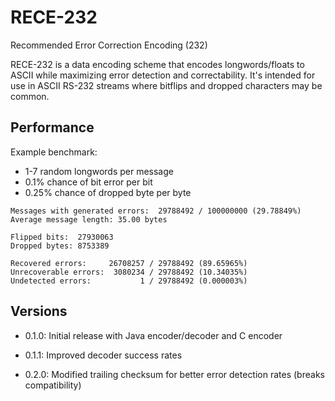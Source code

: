 # RECE-232
Recommended Error Correction Encoding (232)

RECE-232 is a data encoding scheme that encodes longwords/floats to ASCII while maximizing error detection and correctability. It's intended for use in ASCII RS-232 streams where bitflips and dropped characters may be common.

## Performance

Example benchmark:
 - 1-7 random longwords per message
 - 0.1% chance of bit error per bit
 - 0.25% chance of dropped byte per byte
```
Messages with generated errors:  29788492 / 100000000 (29.78849%)
Average message length: 35.00 bytes

Flipped bits:  27930063
Dropped bytes: 8753389

Recovered errors:     26708257 / 29788492 (89.65965%)
Unrecoverable errors:  3080234 / 29788492 (10.34035%)
Undetected errors:           1 / 29788492 (0.000003%)
```

## Versions
- 0.1.0: Initial release with Java encoder/decoder and C encoder
- 0.1.1: Improved decoder success rates

- 0.2.0: Modified trailing checksum for better error detection rates (breaks compatibility)
